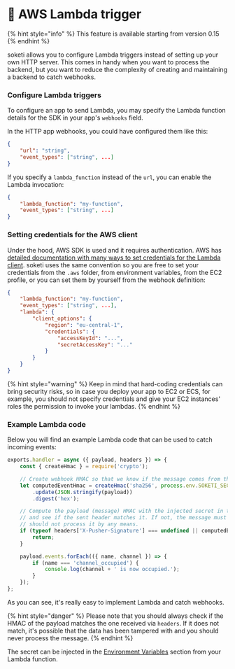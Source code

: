 # 📐 AWS Lambda trigger

{% hint style="info" %}
This feature is available starting from version 0.15
{% endhint %}

soketi allows you to configure Lambda triggers instead of setting up your own HTTP server. This comes in handy when you want to process the backend, but you want to reduce the complexity of creating and maintaining a backend to catch webhooks.

### Configure Lambda triggers

To configure an app to send Lambda, you may specify the Lambda function details for the SDK in your app's `webhooks` field.&#x20;

In the HTTP app webhooks, you could have configured them like this:

```json
{
    "url": "string",
    "event_types": ["string", ...]
}
```

If you specify a `lambda_function` instead of the `url`, you can enable the Lambda invocation:

```json
{
    "lambda_function": "my-function",
    "event_types": ["string", ...]
}
```

### Setting credentials for the AWS client

Under the hood, AWS SDK is used and it requires authentication. AWS has [detailed documentation with many ways to set credentials for the Lambda client](https://docs.aws.amazon.com/sdk-for-javascript/v2/developer-guide/setting-credentials-node.html). soketi uses the same convention so you are free to set your credentials from the `.aws` folder, from environment variables, from the EC2 profile, or you can set them by yourself from the webhook definition:

```json
{
    "lambda_function": "my-function",
    "event_types": ["string", ...],
    "lambda": {
        "client_options": {
            "region": "eu-central-1",
            "credentials": {
                "accessKeyId": "...",
                "secretAccessKey": "..."
            }
        }
    }
}
```

{% hint style="warning" %}
Keep in mind that hard-coding credentials can bring security risks, so in case you deploy your app to EC2 or ECS, for example, you should not specify credentials and give your EC2 instances' roles the permission to invoke your lambdas.
{% endhint %}

### Example Lambda code

Below you will find an example Lambda code that can be used to catch incoming events:

```javascript
exports.handler = async ({ payload, headers }) => {
    const { createHmac } = require('crypto');

    // Create webhook HMAC so that we know if the message comes from the real server.
    let computedEventHmac = createHmac('sha256', process.env.SOKETI_SECRET)
        .update(JSON.stringify(payload))
        .digest('hex');

    // Compute the payload (message) HMAC with the injected secret in the environment variables
    // and see if the sent header matches it. If not, the message must have been tampered with and you
    // should not process it by any means.
    if (typeof headers['X-Pusher-Signature'] === undefined || computedEventHmac !== headers['X-Pusher-Signature']) {
        return;
    }

    payload.events.forEach(({ name, channel }) => {
        if (name === 'channel_occupied') {
            console.log(channel + ' is now occupied.');
        }
    });
};
```

As you can see, it's really easy to implement Lambda and catch webhooks.

{% hint style="danger" %}
Please note that you should always check if the HMAC of the payload matches the one received via `headers`. If it does not match, it's possible that the data has been tampered with and you should never process the message.
{% endhint %}

The secret can be injected in the [Environment Variables](https://docs.aws.amazon.com/lambda/latest/dg/configuration-envvars.html) section from your Lambda function.
